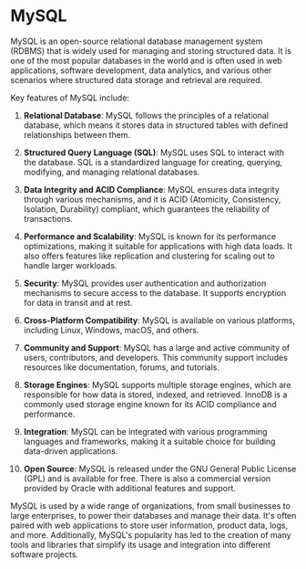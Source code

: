 # MySQL
MySQL is an open-source relational database management system (RDBMS) that is widely used for managing and storing structured data. It is one of the most popular databases in the world and is often used in web applications, software development, data analytics, and various other scenarios where structured data storage and retrieval are required.

Key features of MySQL include:

1. **Relational Database**: MySQL follows the principles of a relational database, which means it stores data in structured tables with defined relationships between them.

2. **Structured Query Language (SQL)**: MySQL uses SQL to interact with the database. SQL is a standardized language for creating, querying, modifying, and managing relational databases.

3. **Data Integrity and ACID Compliance**: MySQL ensures data integrity through various mechanisms, and it is ACID (Atomicity, Consistency, Isolation, Durability) compliant, which guarantees the reliability of transactions.

4. **Performance and Scalability**: MySQL is known for its performance optimizations, making it suitable for applications with high data loads. It also offers features like replication and clustering for scaling out to handle larger workloads.

5. **Security**: MySQL provides user authentication and authorization mechanisms to secure access to the database. It supports encryption for data in transit and at rest.

6. **Cross-Platform Compatibility**: MySQL is available on various platforms, including Linux, Windows, macOS, and others.

7. **Community and Support**: MySQL has a large and active community of users, contributors, and developers. This community support includes resources like documentation, forums, and tutorials.

8. **Storage Engines**: MySQL supports multiple storage engines, which are responsible for how data is stored, indexed, and retrieved. InnoDB is a commonly used storage engine known for its ACID compliance and performance.

9. **Integration**: MySQL can be integrated with various programming languages and frameworks, making it a suitable choice for building data-driven applications.

10. **Open Source**: MySQL is released under the GNU General Public License (GPL) and is available for free. There is also a commercial version provided by Oracle with additional features and support.

MySQL is used by a wide range of organizations, from small businesses to large enterprises, to power their databases and manage their data. It's often paired with web applications to store user information, product data, logs, and more. Additionally, MySQL's popularity has led to the creation of many tools and libraries that simplify its usage and integration into different software projects.
